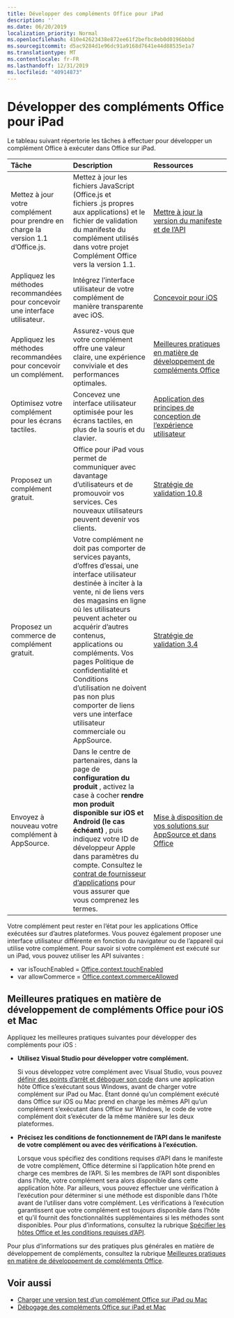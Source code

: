 ```yaml
---
title: Développer des compléments Office pour iPad
description: ''
ms.date: 06/20/2019
localization_priority: Normal
ms.openlocfilehash: 410e42623438e872ee61f2befbc8eb0d0196bbbd
ms.sourcegitcommit: d5ac9284d1e96dc91a9168d7641e44d88535e1a7
ms.translationtype: MT
ms.contentlocale: fr-FR
ms.lasthandoff: 12/31/2019
ms.locfileid: "40914873"
---
```

# <a name="develop-office-add-ins-for-the-ipad"></a>Développer des compléments Office pour iPad


Le tableau suivant répertorie les tâches à effectuer pour développer un complément Office à exécuter dans Office sur iPad.


|**Tâche**|**Description**|**Ressources**|
|:-----|:-----|:-----|
|Mettez à jour votre complément pour prendre en charge la version 1.1 d’Office.js.|Mettez à jour les fichiers JavaScript (Office.js et fichiers .js propres aux applications) et le fichier de validation du manifeste du complément utilisés dans votre projet Complément Office vers la version 1.1.|[Mettre à jour la version du manifeste et de l’API](update-your-javascript-api-for-office-and-manifest-schema-version.md)|
|Appliquez les méthodes recommandées pour concevoir une interface utilisateur.|Intégrez l’interface utilisateur de votre complément de manière transparente avec iOS.|[Concevoir pour iOS](https://developer.apple.com/library/ios/documentation/UserExperience/Conceptual/MobileHIG/)|
|Appliquez les méthodes recommandées pour concevoir un complément.|Assurez-vous que votre complément offre une valeur claire, une expérience conviviale et des performances optimales.|[Meilleures pratiques en matière de développement de compléments Office](../concepts/add-in-development-best-practices.md)|
|Optimisez votre complément pour les écrans tactiles.|Concevez une interface utilisateur optimisée pour les écrans tactiles, en plus de la souris et du clavier.|[Application des principes de conception de l’expérience utilisateur](../concepts/add-in-development-best-practices.md#apply-ux-design-principles)|
|Proposez un complément gratuit.|Office pour iPad vous permet de communiquer avec davantage d’utilisateurs et de promouvoir vos services. Ces nouveaux utilisateurs peuvent devenir vos clients.|[Stratégie de validation 10.8](/office/dev/store/validation-policies#10-apps-and-add-ins-utilize-supported-capabilities)|
|Proposez un commerce de complément gratuit.|Votre complément ne doit pas comporter de services payants, d’offres d’essai, une interface utilisateur destinée à inciter à la vente, ni de liens vers des magasins en ligne où les utilisateurs peuvent acheter ou acquérir d’autres contenus, applications ou compléments. Vos pages Politique de confidentialité et Conditions d’utilisation ne doivent pas non plus comporter de liens vers une interface utilisateur commerciale ou AppSource.|[Stratégie de validation 3.4](/office/dev/store/validation-policies#3-apps-and-add-ins-can-sell-additional-features-or-content-through-purchases-within-the-app-or-add-in)|
|Envoyez à nouveau votre complément à AppSource.|Dans le centre de partenaires, dans la page de **configuration du produit** , activez la case à cocher **rendre mon produit disponible sur iOS et Android (le cas échéant)** , puis indiquez votre ID de développeur Apple dans paramètres du compte. Consultez le [contrat de fournisseur d’applications](https://go.microsoft.com/fwlink/?linkid=715691) pour vous assurer que vous comprenez les termes.|[Mise à disposition de vos solutions sur AppSource et dans Office](/office/dev/store/submit-to-appsource-via-partner-center)|

Votre complément peut rester en l’état pour les applications Office exécutées sur d’autres plateformes. Vous pouvez également proposer une interface utilisateur différente en fonction du navigateur ou de l’appareil qui utilise votre complément. Pour savoir si votre complément est exécuté sur un iPad, vous pouvez utiliser les API suivantes :
- var isTouchEnabled = [Office.context.touchEnabled](/javascript/api/office/office.context#touchenabled)
- var allowCommerce = [Office.context.commerceAllowed](/javascript/api/office/office.context#commerceallowed)


## <a name="best-practices-for-developing-office-add-ins-for-ios-and-mac"></a>Meilleures pratiques en matière de développement de compléments Office pour iOS et Mac

Appliquez les meilleures pratiques suivantes pour développer des compléments pour iOS :


-  **Utilisez Visual Studio pour développer votre complément.**

    Si vous développez votre complément avec Visual Studio, vous pouvez [définir des points d’arrêt et déboguer son code](../develop/debug-office-add-ins-in-visual-studio.md) dans une application hôte Office s’exécutant sous Windows, avant de charger votre complément sur iPad ou Mac. Étant donné qu’un complément exécuté dans Office sur iOS ou Mac prend en charge les mêmes API qu’un complément s’exécutant dans Office sur Windows, le code de votre complément doit s’exécuter de la même manière sur les deux plateformes.

-  **Précisez les conditions de fonctionnement de l’API dans le manifeste de votre complément ou avec des vérifications à l’exécution.**

    Lorsque vous spécifiez des conditions requises d’API dans le manifeste de votre complément, Office détermine si l’application hôte prend en charge ces membres de l’API. Si les membres de l’API sont disponibles dans l’hôte, votre complément sera alors disponible dans cette application hôte. Par ailleurs, vous pouvez effectuer une vérification à l’exécution pour déterminer si une méthode est disponible dans l’hôte avant de l’utiliser dans votre complément. Les vérifications à l’exécution garantissent que votre complément est toujours disponible dans l’hôte et qu’il fournit des fonctionnalités supplémentaires si les méthodes sont disponibles. Pour plus d’informations, consultez la rubrique [Spécifier les hôtes Office et les conditions requises d’API](specify-office-hosts-and-api-requirements.md).

Pour plus d’informations sur des pratiques plus générales en matière de développement de compléments, consultez la rubrique [Meilleures pratiques en matière de développement de compléments Office](../concepts/add-in-development-best-practices.md).


## <a name="see-also"></a>Voir aussi

- [Charger une version test d’un complément Office sur iPad ou Mac](../testing/sideload-an-office-add-in-on-ipad-and-mac.md)  
- [Débogage des compléments Office sur iPad et Mac](../testing/debug-office-add-ins-on-ipad-and-mac.md)
